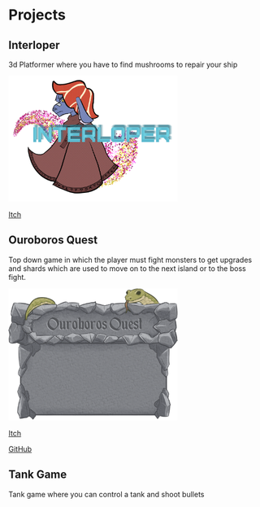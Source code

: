# Projects

## Interloper
3d Platformer where you have to find mushrooms to repair your ship

<img src="Interloper.png" width="333">

[Itch](https://teaminterloper.itch.io/interloper-gold)

## Ouroboros Quest
Top down game in which the player must fight monsters to get upgrades and
shards which are used to move on to the next island or to the boss fight.

<img src="OuroborosQuest.png" width="333">

[Itch](https://ouroborusquest.itch.io/ouroboros-quest)

[GitHub](https://github.com/SethSylvester/Ouroboros-Quest)

## Tank Game

Tank game where you can control a tank and shoot bullets
